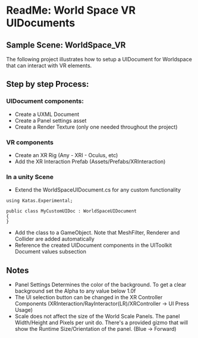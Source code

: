# ReadMe: World Space VR UIDocuments

## Sample Scene: WorldSpace_VR

The following project illustrates how to setup a UIDocument for Worldspace that can interact with VR elements. 

## Step by step Process:

### UIDocument components:
* Create a UXML Document 
* Create a Panel settings asset 
* Create a Render Texture (only one needed throughout the project)

### VR components
* Create an XR Rig (Any - XRI - Oculus, etc)
* Add the XR Interaction Prefab (Assets/Prefabs/XRInteraction)
	
### In a unity Scene
* Extend the WorldSpaceUIDocument.cs for any custom functionality
```
using Katas.Experimental;

public class MyCustomUIDoc : WorldSpaceUIDocument
{
}
```
* Add the class to a GameObject. Note that MeshFilter, Renderer and Collider are added automatically
* Reference the created UIDocument components in the UIToolkit Document values subsection

## Notes

* Panel Settings Determines the color of the background. To get a clear background set the Alpha to any value below 1.0f
* The UI selection button can be changed in the XR Controller Components (XRInteraction/RayInteractor(LR)/XRController -> UI Press Usage)
* Scale does not affect the size of the World Scale Panels. The panel Width/Height and Pixels per unit do. There's a provided gizmo that will show the Runtime Size/Orientation of the panel. (Blue -> Forward)


